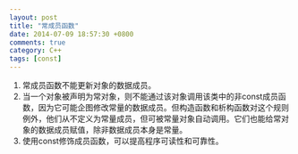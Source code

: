```yaml
---
layout: post
title: "常成员函数"
date: 2014-07-09 18:57:30 +0800
comments: true
category: C++
tags: [const]
---
```

1. 常成员函数不能更新对象的数据成员。
2. 当一个对象被声明为常对象，则不能通过该对象调用该类中的非const成员函数，因为它可能企图修改常量的数据成员。但构造函数和析构函数对这个规则例外，他们从不定义为常量成员，但可被常量对象自动调用。它们也能给常对象的数据成员赋值，除非数据成员本身是常量。
3. 使用const修饰成员函数，可以提高程序可读性和可靠性。